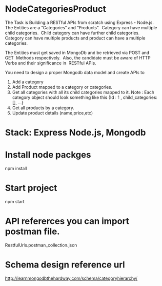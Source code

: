 # NodeCategoriesProduct

The Task is Building a RESTful APIs from scratch using Express - Node.js.  
The Entities are a “Categories” and “Products”.  Category can have multiple child categories.  
Child category can have further child categories.  
Category can have multiple products and product can have a multiple  categories.  

The Entities must get saved in MongoDb and be retrieved via POST and GET  Methods respectively.  
Also, the candidate must be aware of HTTP Verbs and their significance in  RESTful APIs.    

You need to design a proper Mongodb data model and create APIs to   
1. Add a category  
2. Add Product mapped to a category or categories.  
3. Get all categories with all its child categories mapped to it. Note : Each  category object should look something like this {Id : 1 , child_categories:  [], ...}  
4. Get all products by a category.  
5. Update product details (name,price,etc)    

# Stack: Express Node.js, Mongodb

# Install node packges

npm install

# Start project

npm start

# API refererces you can import postman file.

RestfulUrls.postman_collection.json

# Schema design reference url

http://learnmongodbthehardway.com/schema/categoryhierarchy/
